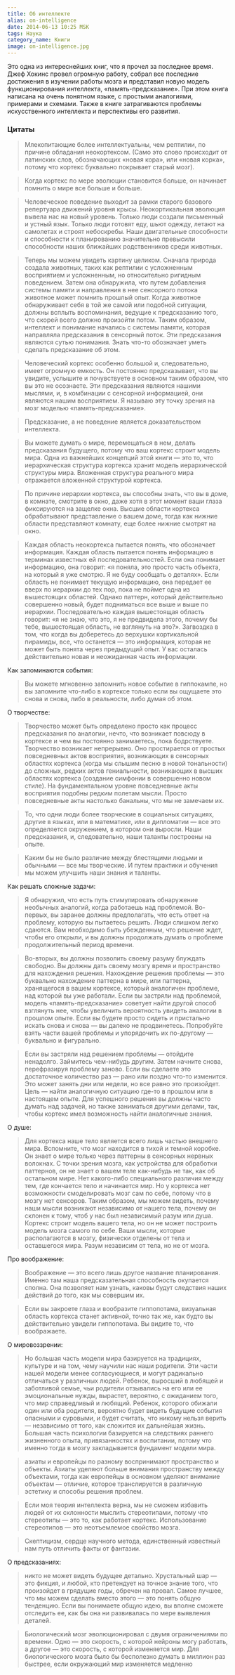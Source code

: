 ```yaml
---
title: Об интеллекте
alias: on-intelligence
date: 2014-06-13 10:25 MSK
tags: Наука
category_name: Книги
image: on-intelligence.jpg
---
```



Это одна из интереснейших книг, что я прочел за последнее время.
Джеф Хокинс провел огромную работу, собрал все последние достижения в изучении работы мозга и представил новую модель функционирования интеллекта, «память-предсказание».
При этом книга написана на очень понятном языке, с простыми аналогиями, примерами и схемами.
Также в книге затрагиваются проблемы искусственного интеллекта и перспективы его развития.

### Цитаты

> Млекопитающие более интеллектуальны, чем рептилии, по причине обладания неокортексом. (Само это слово происходит от латинских слов, обозначающих «новая кора», или «новая корка», потому что кортекс буквально покрывает старый мозг).

> Когда кортекс по мере эволюции становится больше, он начинает помнить о мире все больше и больше.


> Человеческое поведение выходит за рамки старого базового репертуара движений уровня крысы. Неокортикальная эволюция вывела нас на новый уровень. Только люди создали письменный и устный язык. Только люди готовят еду, шьют одежду, летают на самолетах и строят небоскребы. Наши двигательные способности и способности к планированию значительно превысили способности наших ближайших родственников среди животных.

> Теперь мы можем увидеть картину целиком. Сначала природа создала животных, таких как рептилии с усложненным восприятием и усложненным, но относительно ригидным поведением. Затем она обнаружила, что путем добавления системы памяти и направления в нее сенсорного потока животное может помнить прошлый опыт. Когда животное обнаруживает себя в той же самой или подобной ситуации, должны всплыть воспоминания, ведущие к предсказанию того, что скорей всего должно произойти потом. Таким образом, интеллект и понимание начались с системы памяти, которая направляла предсказания в сенсорный поток. Эти предсказания являются сутью понимания. Знать что-то обозначает уметь сделать предсказание об этом.

> Человеческий кортекс особенно большой и, следовательно, имеет огромную емкость. Он постоянно предсказывает, что вы увидите, услышите и почувствуете в основном таким образом, что вы это не осознаете. Эти предсказания являются нашими мыслями, и, в комбинации с сенсорной информацией, они являются нашим восприятием. Я называю эту точку зрения на мозг моделью «память-предсказание».

> Предсказание, а не поведение является доказательством интеллекта.

> Вы можете думать о мире, перемещаться в нем, делать предсказания будущего, потому что ваш кортекс строит модель мира. Одна из важнейших концепций этой книги — это то, что иерархическая структура кортекса хранит модель иерархической структуры мира. Вложенная структура реального мира отражается вложенной структурой кортекса.

> По причине иерархии кортекса, вы способны знать, что вы в доме, в комнате, смотрите в окно, даже хотя в этот момент ваши глаза фиксируются на защелке окна. Высшие области кортекса обрабатывают представление о вашем доме, тогда как нижние области представляют комнату, еще более нижние смотрят на окно.

> Каждая область неокортекса пытается понять, что обозначает информация. Каждая область пытается понять информацию в терминах известных ей последовательностей. Если она понимает информацию, она говорит: «я поняла, это просто часть объекта, на который я уже смотрю. Я не буду сообщать о деталях». Если область не понимает текущую информацию, она передает ее вверх по иерархии до тех пор, пока не поймет одна из вышестоящих областей. Однако паттерн, который действительно совершенно новый, будет подниматься все выше и выше по иерархии. Последовательно каждая вышестоящая область говорит: «я не знаю, что это, я не предвидела этого, почему бы тебе, вышестоящая область, не взглянуть на это?». Загвоздка в том, что когда вы доберетесь до верхушки кортикальной пирамиды, все, что останется — это информация, которая не может быть понята через предыдущий опыт. У вас осталась действительно новая и неожиданная часть информации.

Как запоминаются события:

> Вы можете мгновенно запомнить новое событие в гиппокампе, но вы запомните что-либо в кортексе только если вы ощущаете это снова и снова, либо в реальности, либо думая об этом.

О творчестве:

> Творчество может быть определено просто как процесс предсказания по аналогии, нечто, что возникает повсюду в кортексе и чем вы постоянно занимаетесь, пока бодрствуете. Творчество возникает непрерывно. Оно простирается от простых повседневных актов восприятия, возникающих в сенсорных областях кортекса (когда мы слышим песню в новой тональности) до сложных, редких актов гениальности, возникающих в высших областях кортекса (создание симфонии в совершенно новом стиле). На фундаментальном уровне повседневные акты восприятия подобны редким полетам мысли. Просто повседневные акты настолько банальны, что мы не замечаем их.

> То, что одни люди более творческие в социальных ситуациях, другие в языках, или в математике, или в дипломатии — все это определяется окружением, в котором они выросли. Наши предсказания, и, следовательно, наши таланты построены на опыте.

> Каким бы не было различие между блестящими людьми и обычными — все мы творческие. И путем практики и обучения мы можем улучшить наши знания и таланты.

Как решать сложные задачи:

> Я обнаружил, что есть путь стимулировать обнаружение необычных аналогий, когда работаешь над проблемой. Во-первых, вы заранее должны предполагать, что есть ответ на проблему, которую вы пытаетесь решить. Люди слишком легко сдаются. Вам необходимо быть убежденным, что решение ждет, чтобы его открыли, и вы должны продолжать думать о проблеме продолжительный период времени.

> Во-вторых, вы должны позволить своему разуму блуждать свободно. Вы должны дать своему мозгу время и пространство для нахождения решения. Нахождение решения проблемы — это буквально нахождение паттерна в мире, или паттерна, хранящегося в вашем кортексе, который аналогичен проблеме, над которой вы уже работали. Если вы застряли над проблемой, модель «память-предсказание» советует найти другой способ взглянуть нее, чтобы увеличить вероятность увидеть аналогии в прошлом опыте. Если вы будете просто сидеть и пристально искать снова и снова — вы далеко не продвинетесь. Попробуйте взять части вашей проблемы и упорядочить их по-другому — буквально и фигурально.

> Если вы застряли над решением проблемы — отойдите ненадолго. Займитесь чем-нибудь другим. Затем начните снова, перефразируя проблему заново. Если вы сделаете это достаточное количество раз — рано или поздно что-то изменится. Это может занять дни или недели, но все равно это произойдет. Цель — найти аналогичную ситуацию где-то в прошлом или в настоящем опыте. Для успешного решения вы должны часто думать над задачей, но также заниматься другими делами, так, чтобы кортекс имел возможность найти аналогичные знания.

О душе:

> Для кортекса наше тело является всего лишь частью внешнего мира. Вспомните, что мозг находится в тихой и темной коробке. Он знает о мире только через паттерны в сенсорных нервных волокнах. С точки зрения мозга, как устройства для обработки паттернов, он не знает о вашем теле как-нибудь не так, как об остальном мире. Нет какого-либо специального различия между тем, где кончается тело и начинается мир. Но у кортекса нет возможности смоделировать мозг сам по себе, потому что в мозгу нет сенсоров. Таким образом, мы можем видеть, почему наши мысли возникают независимо от нашего тела, почему он склонен к тому, чтоб у нас был независимый разум или душа. Кортекс строит модель вашего тела, но он не может построить модель мозга самого по себе. Ваши мысли, которые располагаются в мозгу, физически отделены от тела и оставшегося мира. Разум независим от тела, но не от мозга.

Про воображение:

> Воображение — это всего лишь другое название планирования. Именно там наша предсказательная способность окупается сполна. Она позволяет нам узнать, каковы будут следствия наших действий до того, как мы совершим их.

> Если вы закроете глаза и вообразите гиппопотама, визуальная область кортекса станет активной, точно так же, как будто вы действительно увидели гиппопотама. Вы видите то, что воображаете.

О мировоззрении:

> Но большая часть модели мира базируется на традициях, культуре и на том, чему научили нас наши родители. Эти части нашей модели менее согласующиеся, и могут радикально отличаться у различных людей. Ребенок, выросший в любящей и заботливой семье, чьи родители отзывались на его или ее эмоциональные нужды, вырастет, вероятно, с ожиданием того, что мир справедливый и любящий. Ребенок, которого обижали один или оба родителя, вероятно будет видеть будущие события опасными и суровыми, и будет считать, что никому нельзя верить — независимо от того, как сложится их дальнейшая жизнь. Большая часть психологии базируется на следствиях раннего жизненного опыта, привязанностях и воспитании, потому что именно тогда в мозгу закладывается фундамент модели мира.

> азиаты и европейцы по разному воспринимают пространство и объекты. Азиаты уделяют больше внимания пространству между объектами, тогда как европейцы в основном уделяют внимание объектам — отличие, которое транслируется в различную эстетику и способы решения проблем.

> Если моя теория интеллекта верна, мы не сможем избавить людей от их склонности мыслить стереотипами, потому что стереотипы — это то, как работает кортекс. Использование стереотипов — это неотъемлемое свойство мозга.

> Скептицизм, сердце научного метода, единственный известный нам путь отличить факты от фантазии.

О предсказаниях:

> никто не может видеть будущее детально. Хрустальный шар — это фикция, и любой, кто претендует на точное знание того, что произойдет в грядущие годы, обречен на провал. Самое лучшее, что мы можем сделать вместо этого — это понять общую тенденцию. Если вы понимаете общую идею, вы вполне сможете отследить ее, как бы она ни развивалась по мере выявления деталей.

> Биологический мозг эволюционировал с двумя ограничениями по времени. Одно — это скорость, с которой нейроны могу работать, а другое — это скорость, с которой изменяется мир. Для биологического мозга было бы бесполезно думать в миллион раз быстрее, если окружающий мир изменяется медленно


